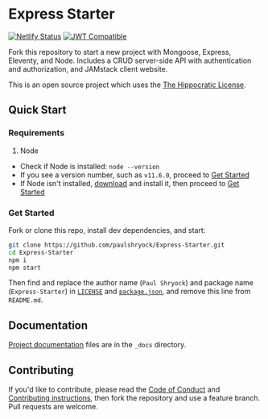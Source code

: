 # Express Starter

[![Netlify Status][netlify-deploy-status]][netlify-deploy] [![JWT Compatible][jwt-compatible-icon]][jwt]

Fork this repository to start a new project with Mongoose, Express, Eleventy, and Node. Includes a CRUD server-side API with authentication and authorization, and JAMstack client website.

This is an open source project which uses the [The Hippocratic License][license].

## Quick Start

### Requirements

1. Node
  - Check if Node is installed: `node --version`
  - If you see a version number, such as `v11.6.0`, proceed to [Get Started](#get-started)
  - If Node isn't installed, [download][node-download] and install it, then proceed to [Get Started](#get-started)

### Get Started

Fork or clone this repo, install dev dependencies, and start:

```bash
git clone https://github.com/paulshryock/Express-Starter.git
cd Express-Starter
npm i
npm start
```

Then find and replace the author name (`Paul Shryock`) and package name (`Express-Starter`) in [`LICENSE`][license] and [`package.json`][pkg], and remove this line from `README.md`.

## Documentation

[Project documentation][docs] files are in the `_docs` directory.

## Contributing

If you'd like to contribute, please read the [Code of Conduct][code-of-conduct] and [Contributing instructions][contributing], then fork the repository and use a feature branch. Pull requests are welcome.

[netlify-deploy-status]: https://api.netlify.com/api/v1/badges/4a56c891-9260-44a1-a4b6-6e9522bc37a8/deploy-status
[netlify-deploy]: https://app.netlify.com/sites/express-starter/deploys
[jwt]: https://jwt.io/
[jwt-compatible-icon]: http://jwt.io/img/badge-compatible.svg
[license]: https://firstdonoharm.dev/
[node-download]: https://nodejs.org/en/download/
[pkg]: package.json
[docs]: _docs/
[code-of-conduct]: CODE_OF_CONDUCT.md
[contributing]: CONTRIBUTING.md
